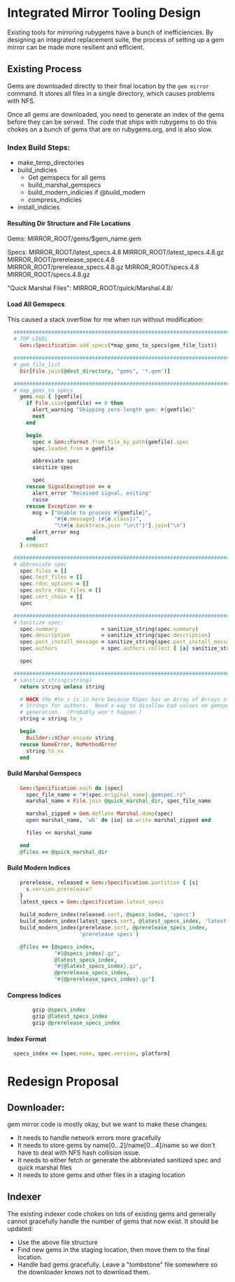 # Integrated Mirror Tooling Design

Existing tools for mirroring rubygems have a bunch of inefficiencies.
By designing an integrated replacement suite, the process of setting up
a gem mirror can be made more resilient and efficient.

## Existing Process
Gems are downloaded directly to their final location by the `gem mirror`
command. It stores all files in a single directory, which causes
problems with NFS.

Once all gems are downloaded, you need to generate an index of the gems
before they can be served. The code that ships with rubygems to do this
chokes on a bunch of gems that are on rubygems.org, and is also slow.

### Index Build Steps:

* make_temp_directories
* build_indicies
  * Get gemspecs for all gems
  * build_marshal_gemspecs
  * build_modern_indicies if @build_modern
  * compress_indicies
* install_indicies

#### Resulting Dir Structure and File Locations

Gems:
MIRROR_ROOT/gems/$gem_name.gem

Specs:
MIRROR_ROOT/latest_specs.4.8
MIRROR_ROOT/latest_specs.4.8.gz
MIRROR_ROOT/prerelease_specs.4.8
MIRROR_ROOT/prerelease_specs.4.8.gz
MIRROR_ROOT/specs.4.8
MIRROR_ROOT/specs.4.8.gz

"Quick Marshal Files":
MIRROR_ROOT/quick/Marshal.4.8/


#### Load All Gemspecs

This caused a stack overflow for me when run without modification:

```ruby
  ######################################################################
  # TOP LEVEL
    Gem::Specification.add_specs(*map_gems_to_specs(gem_file_list))

  ######################################################################
  # gem_file_list
    Dir[File.join(@dest_directory, "gems", '*.gem')]

  ######################################################################
  # map_gems_to_specs
    gems.map { |gemfile|
      if File.size(gemfile) == 0 then
        alert_warning "Skipping zero-length gem: #{gemfile}"
        next
      end

      begin
        spec = Gem::Format.from_file_by_path(gemfile).spec
        spec.loaded_from = gemfile

        abbreviate spec
        sanitize spec

        spec
      rescue SignalException => e
        alert_error "Received signal, exiting"
        raise
      rescue Exception => e
        msg = ["Unable to process #{gemfile}",
               "#{e.message} (#{e.class})",
               "\t#{e.backtrace.join "\n\t"}"].join("\n")
        alert_error msg
      end
    }.compact

  ######################################################################
  # abbreviate spec
    spec.files = []
    spec.test_files = []
    spec.rdoc_options = []
    spec.extra_rdoc_files = []
    spec.cert_chain = []
    spec

  ######################################################################
  # Sanitize spec:
    spec.summary              = sanitize_string(spec.summary)
    spec.description          = sanitize_string(spec.description)
    spec.post_install_message = sanitize_string(spec.post_install_message)
    spec.authors              = spec.authors.collect { |a| sanitize_string(a) }

    spec

  ######################################################################
  # sanitize_string(string)
    return string unless string

    # HACK the #to_s is in here because RSpec has an Array of Arrays of
    # Strings for authors.  Need a way to disallow bad values on gemspec
    # generation.  (Probably won't happen.)
    string = string.to_s

    begin
      Builder::XChar.encode string
    rescue NameError, NoMethodError
      string.to_xs
    end

```


#### Build Marshal Gemspecs

```ruby
    Gem::Specification.each do |spec|
      spec_file_name = "#{spec.original_name}.gemspec.rz"
      marshal_name = File.join @quick_marshal_dir, spec_file_name

      marshal_zipped = Gem.deflate Marshal.dump(spec)
      open marshal_name, 'wb' do |io| io.write marshal_zipped end

      files << marshal_name

    end
    @files << @quick_marshal_dir
```

#### Build Modern Indices

```ruby
    prerelease, released = Gem::Specification.partition { |s|
      s.version.prerelease?
    }
    latest_specs = Gem::Specification.latest_specs

    build_modern_index(released.sort, @specs_index, 'specs')
    build_modern_index(latest_specs.sort, @latest_specs_index, 'latest specs')
    build_modern_index(prerelease.sort, @prerelease_specs_index,
                       'prerelease specs')

    @files += [@specs_index,
               "#{@specs_index}.gz",
               @latest_specs_index,
               "#{@latest_specs_index}.gz",
               @prerelease_specs_index,
               "#{@prerelease_specs_index}.gz"]
```

#### Compress Indices

```ruby
        gzip @specs_index
        gzip @latest_specs_index
        gzip @prerelease_specs_index
```

#### Index Format

```ruby
  specs_index << [spec.name, spec.version, platform]
```

# Redesign Proposal

## Downloader:

gem mirror code is mostly okay, but we want to make these changes:

* It needs to handle network errors more gracefully
* It needs to store gems by name[0...2]/name[0...4]/name so we don't
have to deal with NFS hash collision issue.
* It needs to either fetch or generate the abbreviated sanitized spec
and quick marshal files
* It needs to store gems and other files in a staging location

## Indexer

The existing indexer code chokes on lots of existing gems and generally
cannot gracefully handle the number of gems that now exist. It should be
updated:

* Use the above file structure
* Find new gems in the staging location, then move them to the final
location.
* Handle bad gems gracefully. Leave a "tombstone" file somewhere so the
downloader knows not to download them.


